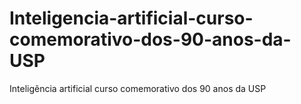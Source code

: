 # Inteligencia-artificial-curso-comemorativo-dos-90-anos-da-USP
Inteligência artificial curso comemorativo dos 90 anos da USP
